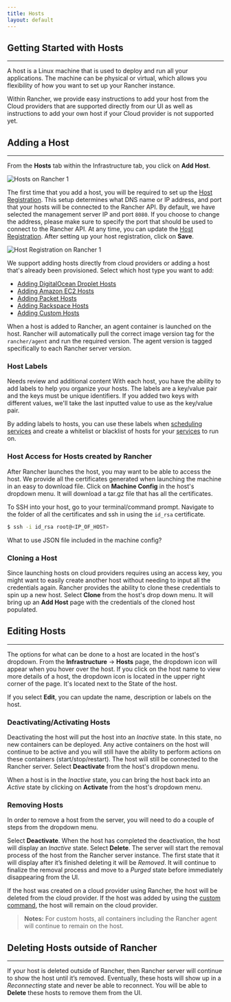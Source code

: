 ```yaml
---
title: Hosts 
layout: default
---
```


## Getting Started with Hosts
---
<span class="highlight">A host is a Linux machine that is used to deploy and run all your applications. The machine can be physical or virtual, which allows you flexibility of how you want to set up your Rancher instance. </span>

Within Rancher, we provide easy instructions to add your host from the Cloud providers that are supported directly from our UI as well as instructions to add your own host if your Cloud provider is not supported yet.

<a id="addhost"></a>
## Adding a Host
---

From the **Hosts** tab within the Infrastructure tab, you click on **Add Host**.

![Hosts on Rancher 1]({{site.baseurl}}/img/rancher_hosts_1.png)

The first time that you add a host, you will be required to set up the [Host Registration]({{site.baseurl}}/docs/configuration/host-registration/). This setup determines what DNS name or IP address, and port that your hosts will be connected to the Rancher API. By default, we have selected the management server IP and port `8080`.  If you choose to change the address, please make sure to specify the port that should be used to connect to the Rancher API. At any time, you can update the [Host Registration]({{site.baseurl}}/docs/configuration/host-registration/). After setting up your host registration, click on **Save**.

![Host Registration on Rancher 1]({{site.baseurl}}/img/rancher_hosts_registration_1.png)

We support adding hosts directly from cloud providers or adding a host that's already been provisioned. Select which host type you want to add:

* [Adding DigitalOcean Droplet Hosts]({{site.baseurl}}/docs/infrastructure/hosts/digitalocean/)
* [Adding Amazon EC2 Hosts]({{site.baseurl}}/docs/infrastructure/hosts/amazon/)
* [Adding Packet Hosts]({{site.baseurl}}/docs/infrastructure/hosts/packet/)
* [Adding Rackspace Hosts]({{site.baseurl}}/docs/infrastructure/hosts/rackspace/)
* [Adding Custom Hosts]({{site.baseurl}}/docs/infrastructure/hosts/custom/)

When a host is added to Rancher, an agent container is launched on the host. Rancher will automatically pull the correct image version tag for the `rancher/agent` and run the required version. The agent version is tagged specifically to each Rancher server version.

<a id="hostlabels"></a>
### Host Labels

<span class="highlight">Needs review and additional content</span>
With each host, you have the ability to add labels to help you organize your hosts. The labels are a key/value pair and the keys must be unique identifiers. If you added two keys with different values, we'll take the last inputted value to use as the key/value pair.

By adding labels to hosts, you can use these labels when [scheduling services]({{site.baseurl}}/docs/services/projects/adding-services/#scheduling-services) and create a whitelist or blacklist of hosts for your [services]({{site.baseurl}}/docs/services) to run on. 

<a id="machine-config"></a>
### Host Access for Hosts created by Rancher

After Rancher launches the host, you may want to be able to access the host. We provide all the certificates generated when launching the machine in an easy to download file. Click on **Machine Config** in the host's dropdown menu. It will download a tar.gz file that has all the certificates.

To SSH into your host, go to your terminal/command prompt. Navigate to the folder of all the certificates and ssh in using the `id_rsa` certificate.

```bash
$ ssh -i id_rsa root@<IP_OF_HOST>
```

<span class="highlight">What to use JSON file included in the machine config?</span>

### Cloning a Host

Since launching hosts on cloud providers requires using an access key, you might want to easily create another host without needing to input all the credentials again. Rancher provides the ability to clone these credentials to spin up a new host. Select **Clone** from the host's drop down menu. It will bring up an **Add Host** page with the credentials of the cloned host populated.

## Editing Hosts
---

The options for what can be done to a host are located in the host's dropdown. From the **Infrastructure** -> **Hosts** page, the dropdown icon will appear when you hover over the host. If you click on the host name to view more details of a host, the dropdown icon is located in the upper right corner of the page. It's located next to the State of the host.

If you select **Edit**, you can update the name, description or labels on the host. 

### Deactivating/Activating Hosts

Deactivating the host will put the host into an _Inactive_ state. In this state, no new containers can be deployed. Any active containers on the host will continue to be active and you will still have the ability to perform actions on these containers (start/stop/restart). The host will still be connected to the Rancher server. Select **Deactivate** from the host's dropdown menu.

When a host is in the _Inactive_ state, you can bring the host back into an _Active_ state by clicking on **Activate** from the host's dropdown menu.

### Removing Hosts

In order to remove a host from the server, you will need to do a couple of steps from the dropdown menu.

Select **Deactivate**. When the host has completed the deactivation, the host will display an _Inactive_ state. Select **Delete**. The server will start the removal process of the host from the Rancher server instance. The first state that it will display after it’s finished deleting it will be _Removed_. It will continue to finalize the removal process and move to a _Purged_ state before immediately disappearing from the UI. 

If the host was created on a cloud provider using Rancher, the host will be deleted from the cloud provider. If the host was added by using the [custom command]({{site.baseurl}}/docs/infrastructure/hosts/custom/), the host will remain on the cloud provider.
                                                                                                                                                                                                                                                                                                                                                        
> **Notes:** For custom hosts, all containers including the Rancher agent will continue to remain on the host.  

## Deleting Hosts outside of Rancher
---

If your host is deleted outside of Rancher, then Rancher server will continue to show the host until it’s removed. Eventually, these hosts will show up in a _Reconnecting_ state and never be able to reconnect. You will be able to **Delete** these hosts to remove them from the UI. 


